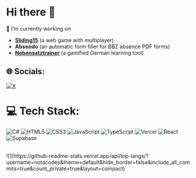 # Hi there 👋
🔭 I’m currently working on<br>
- **[Sliding15](https://sliding15.xyz)** (a web game with multiplayer)
- **Absendo** (an automatic form filler for BBZ absence PDF forms)
- **[Nebensatztrainer](https://nebensatztrainer.vercel.app)** (a gamified German learning tool)


## 🌐 Socials:
[![X](https://img.shields.io/badge/X-black.svg?logo=X&logoColor=white)](https://x.com/notacodes) 


# 💻 Tech Stack:
![C#](https://img.shields.io/badge/c%23-%23239120.svg?style=for-the-badge&logo=csharp&logoColor=white) ![HTML5](https://img.shields.io/badge/html5-%23E34F26.svg?style=for-the-badge&logo=html5&logoColor=white) ![CSS3](https://img.shields.io/badge/css3-%231572B6.svg?style=for-the-badge&logo=css3&logoColor=white) ![JavaScript](https://img.shields.io/badge/javascript-%23323330.svg?style=for-the-badge&logo=javascript&logoColor=%23F7DF1E) ![TypeScript](https://img.shields.io/badge/typescript-%23007ACC.svg?style=for-the-badge&logo=typescript&logoColor=white) ![Vercel](https://img.shields.io/badge/vercel-%23000000.svg?style=for-the-badge&logo=vercel&logoColor=white) ![React](https://img.shields.io/badge/react-%2320232a.svg?style=for-the-badge&logo=react&logoColor=%2361DAFB) ![Supabase](https://img.shields.io/badge/Supabase-3ECF8E?style=for-the-badge&logo=supabase&logoColor=white)

<br />
![](https://github-readme-stats.vercel.app/api/top-langs/?username=notacodes&theme=default&hide_border=false&include_all_commits=true&count_private=true&layout=compact)


